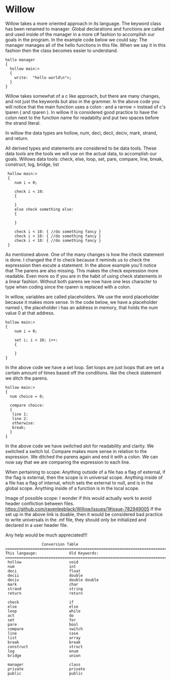 # Willow


Willow takes a more oriented approach in its language. The keyword class has been renamed to manager. Global declarations and functions are called and used inside 
of the manager in a more c# fashion to accomplish our goals in the program. In the example code below we could say: The manager manages all of the hello functions
in this file. When we say it in this fashion then the class becomes easier to understand. 

    hello manager
    {
      hollow main:>
      {
        write:  "hello world\n">;
      }
    }

Willow takes somewhat of a c like approach, but there are many changes, and not just the keywords but also in the grammer. In the above code you will notice that the main function uses a colon : and a rarrow > instead of c's lparen ( and rparen ). In willow it is considered good practice to have the colon next to the function name
for readabilty and put two spaces before the strand literal.


In willow the data types are hollow, num, deci, decii, deciv, mark, strand, and return.  

All derived types and statements are considered to be data tools. These data tools are the tools we will use on the actual data, to accomplish our goals. 
Willows data tools: check, else, loop, set, pare, compare, line, break, construct, log, bridge, list


     hollow main:>
     {
        num i = 0;
        
        check i < 10:
        {

        }
        else check something else:
        {
        
        }
        
        check i < 10: { //do something fancy }
        check i < 10: { //do something fancy }
        check i < 10: { //do something fancy }
     }

As mentioned above. One of the many changes is how the check statement is done. I changed the if to check because it reminds us to check 
the expresssion then excute a statement. In the above example you'll notice that The parens are also missing. This makes the check expression more readable. Even more
so if you are in the habit of using check statements in a linear fashion. Without both parens we now have one less character to type when coding since the rparen is replaced with a colon.


In willow, variables are called placeholders. We use the word placeholder because it makes more sense.
In the code below, we have a placeholder named i, the placeholder i has an address in memory, that holds the num value 0 at that address.


    hollow main:>
    {
        num i = 0;
        
        set i; i < 10; i++:
        {

        }
    }

In the above code we have a set loop. Set loops are just loops that are set a certain amount of times based off the conditions. like the check 
statement we ditch the parens.


    hollow main:>
    {
      num choice = 0;
      
      compare choice:
      {
       line 1:     
       line 2:
       otherwise:
       break;
      }
    }
    
In the above code we have switched alot for readability and clarity. We switched a switch lol. Compare makes more sense in relation to the expression.
We ditched the parens again and end it with a colon. We can now say that we are comparing the expression to each line.



When pertaining to scope: Anything outside of a file has a flag of external, if the flag is external, then the scope is in universal scope. 
Anything inside of a file has a flag of internal, which sets the external to null, and is in the global scope. Anything inside of a function 
is in the local scope. 




Image of possible scope: I wonder if this would actually work to avoid header confliction between files.
https://github.com/ravenleeblack/Willow/issues/1#issue-782949005
If the set up in the above link is doable, then it would be considered bad practice to write universals in the .mf file, they
should only be initialized and declared in a user header file.



     
Any help would be much appreciated!!!    
     
                    Conversion Table
    =================================================================================
    This langauge:              Old Keywords:
    =================================================================================
     hollow                     void
     num                        int                
     deci                       float              
     decii                      double
     deciv                      double double     
     mark                       char
     strand                     string
     return                     return

     check                      if
     else                       else
     loop                       while
     act                        do
     set                        for
     pare                       bool
     compare                    switch
     line                       case
     list                       array
     break                      break
     construct                  struct
     log                        enum
     bridge                     union

     manager                    class
     private                    private
     public                     public
           
           
           
           
     

